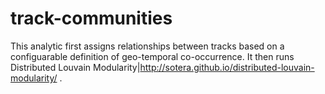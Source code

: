 track-communities
=================
This analytic first assigns relationships between tracks based on a configuarable definition of geo-temporal co-occurrence.  It then runs Distributed Louvain Modularity|http://sotera.github.io/distributed-louvain-modularity/ .
